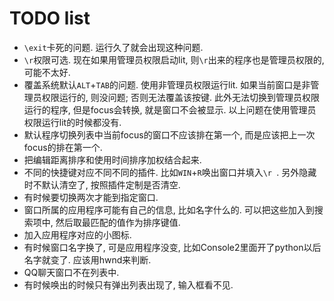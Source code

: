 # TODO list

* `\exit`卡死的问题. 运行久了就会出现这种问题.
* `\r`权限可选. 现在如果用管理员权限启动lit, 则`\r`出来的程序也是管理员权限的, 可能不太好.
* 覆盖系统默认`ALT`+`TAB`的问题. 使用非管理员权限运行lit. 如果当前窗口是非管理员权限运行的, 则没问题; 否则无法覆盖该按键. 此外无法切换到管理员权限运行的程序, 但是focus会转换, 就是窗口不会被显示. 以上问题在使用管理员权限运行lit的时候都没有.
* 默认程序切换列表中当前focus的窗口不应该排在第一个, 而是应该把上一次focus的排在第一个.
* 把编辑距离排序和使用时间排序加权结合起来.
* 不同的快捷键对应不同不同的插件. 比如`WIN`+`R`唤出窗口并填入`\r `. 另外隐藏时不默认清空了, 按照插件定制是否清空.
* 有时候要切换两次才能到指定窗口.
* 窗口所属的应用程序可能有自己的信息, 比如名字什么的. 可以把这些加入到搜索项中, 然后取最匹配的值作为排序键值.
* 加入应用程序对应的小图标.
* 有时候窗口名字换了, 可是应用程序没变, 比如Console2里面开了python以后名字就变了. 应该用hwnd来判断.
* QQ聊天窗口不在列表中.
* 有时候唤出的时候只有弹出列表出现了, 输入框看不见.
